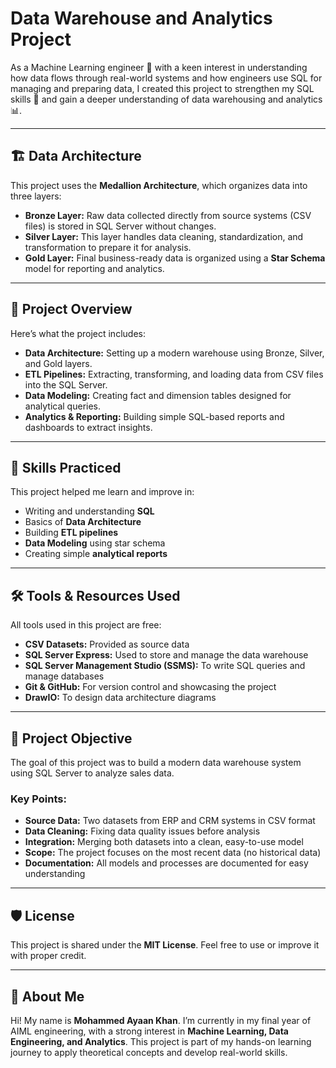 # Data Warehouse and Analytics Project

As a Machine Learning engineer 🤖 with a keen interest in understanding how data flows through real-world systems and how engineers use SQL for managing and preparing data, I created this project to strengthen my SQL skills 🧠 and gain a deeper understanding of data warehousing and analytics 📊.

---

## 🏗️ Data Architecture

This project uses the **Medallion Architecture**, which organizes data into three layers:

- **Bronze Layer:** Raw data collected directly from source systems (CSV files) is stored in SQL Server without changes.
- **Silver Layer:** This layer handles data cleaning, standardization, and transformation to prepare it for analysis.
- **Gold Layer:** Final business-ready data is organized using a **Star Schema** model for reporting and analytics.

---

## 📖 Project Overview

Here’s what the project includes:

- **Data Architecture:** Setting up a modern warehouse using Bronze, Silver, and Gold layers.
- **ETL Pipelines:** Extracting, transforming, and loading data from CSV files into the SQL Server.
- **Data Modeling:** Creating fact and dimension tables designed for analytical queries.
- **Analytics & Reporting:** Building simple SQL-based reports and dashboards to extract insights.

---

## 🎯 Skills Practiced

This project helped me learn and improve in:

- Writing and understanding **SQL**
- Basics of **Data Architecture**
- Building **ETL pipelines**
- **Data Modeling** using star schema
- Creating simple **analytical reports**

---

## 🛠️ Tools & Resources Used

All tools used in this project are free:

- **CSV Datasets:** Provided as source data
- **SQL Server Express:** Used to store and manage the data warehouse
- **SQL Server Management Studio (SSMS):** To write SQL queries and manage databases
- **Git & GitHub:** For version control and showcasing the project
- **DrawIO:** To design data architecture diagrams

---

## 🚀 Project Objective

The goal of this project was to build a modern data warehouse system using SQL Server to analyze sales data.

### Key Points:

- **Source Data:** Two datasets from ERP and CRM systems in CSV format
- **Data Cleaning:** Fixing data quality issues before analysis
- **Integration:** Merging both datasets into a clean, easy-to-use model
- **Scope:** The project focuses on the most recent data (no historical data)
- **Documentation:** All models and processes are documented for easy understanding

---

## 🛡️ License

This project is shared under the **MIT License**. Feel free to use or improve it with proper credit.

---

## 🌟 About Me

Hi! My name is **Mohammed Ayaan Khan**. I’m currently in my final year of AIML engineering, with a strong interest in **Machine Learning, Data Engineering, and Analytics**. This project is part of my hands-on learning journey to apply theoretical concepts and develop real-world skills.
